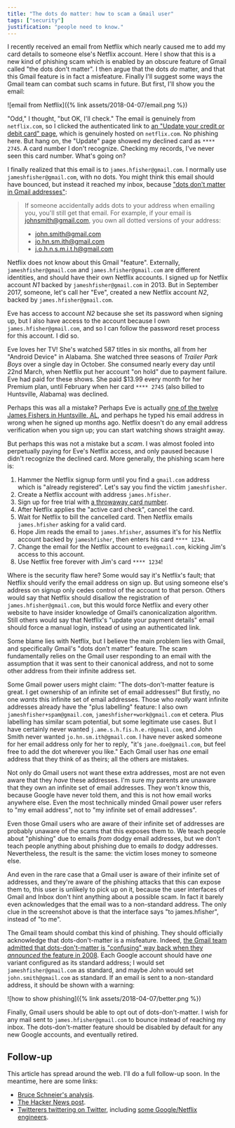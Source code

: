 ```yaml
---
title: "The dots do matter: how to scam a Gmail user"
tags: ["security"]
justification: "people need to know."
---
```


I recently received an email from Netflix
which nearly caused me to add my card details to someone else's Netflix account.
Here I show that this is a new kind of phishing scam
which is enabled by an obscure feature of Gmail called "the dots don't matter".
I then argue that the dots _do_ matter,
and that this Gmail feature is in fact a misfeature.
Finally I'll suggest some ways the Gmail team can combat such scams in future.
But first, I'll show you the email:

![email from Netflix]({% link assets/2018-04-07/email.png %})

"Odd," I thought, "but OK, I'll check."
The email is genuinely from `netflix.com`,
so I clicked the authenticated link
to [an "Update your credit or debit card" page](https://www.netflix.com/simplemember/editcredit?locale=en-GB),
which is genuinely hosted on `netflix.com`.
No phishing here.
But hang on, the "Update" page showed my declined card as `**** 2745`.
A card number I don't recognize.
Checking my records, I've never seen this card number.
What's going on?

I finally realized that this email is to `james.hfisher@gmail.com`.
I normally use `jameshfisher@gmail.com`, with no dots.
You might think this email should have bounced,
but instead it reached my inbox,
because ["dots don't matter in Gmail addresses"](https://support.google.com/mail/answer/7436150?hl=en):

> If someone accidentally adds dots to your address when emailing you,
> you'll still get that email.
> For example, if your email is johnsmith@gmail.com,
> you own all dotted versions of your address:
>
> * john.smith@gmail.com
> * jo.hn.sm.ith@gmail.com
> * j.o.h.n.s.m.i.t.h@gmail.com

Netflix does not know about this Gmail "feature".
Externally, `jameshfisher@gmail.com` and `james.hfisher@gmail.com` are different identities,
and should have their own Netflix accounts.
I signed up for Netflix account _N1_ backed by `jameshfisher@gmail.com` in 2013.
But in September 2017, someone, let's call her "Eve",
created a new Netflix account _N2_, backed by `james.hfisher@gmail.com`.

Eve has access to account _N2_ because she set its password when signing up,
but I also have access to the account because I own `james.hfisher@gmail.com`,
and so I can follow the password reset process for this account.
I did so.

Eve loves her TV!
She's watched 587 titles in six months,
all from her "Android Device" in Alabama.
She watched three seasons of _Trailer Park Boys_ over a single day in October.
She consumed nearly every day until 22nd March,
when Netflix put her account "on hold" due to payment failure.
Eve had paid for these shows.
She paid $13.99 every month for her Premium plan,
until February when her card `**** 2745` (also billed to Huntsville, Alabama) was declined.

Perhaps this was all a mistake?
Perhaps Eve is actually [one of the twelve James Fishers in Huntsville, AL](https://www.whitepages.com/name/James-Fisher/Huntsville-AL),
and perhaps he typed his email address in wrong when he signed up months ago.
Netflix doesn't do any email address verification when you sign up;
you can start watching shows straight away.

But perhaps this was not a mistake but a _scam_.
I was almost fooled into perpetually paying for Eve's Netflix access,
and only paused because I didn't recognize the declined card.
More generally, the phishing scam here is:

1. Hammer the Netflix signup form
   until you find a `gmail.com` address which is "already registered".
   Let's say you find the victim `jameshfisher`.
1. Create a Netflix account with address `james.hfisher`.
1. Sign up for free trial with [a throwaway card number](https://getfinal.com/).
1. After Netflix applies the "active card check", cancel the card.
1. Wait for Netflix to bill the cancelled card.
   Then Netflix emails `james.hfisher` asking for a valid card.
1. Hope Jim reads the email to `james.hfisher`,
   assumes it's for his Netflix account backed by `jameshfisher`,
   then enters his card `**** 1234`.
1. Change the email for the Netflix account to `eve@gmail.com`,
   kicking Jim's access to this account.
1. Use Netflix free forever with Jim's card `**** 1234`!

Where is the security flaw here?
Some would say it's Netflix's fault;
that Netflix should verify the email address on sign up.
But using someone else's address on signup only cedes control of the account to that person.
Others would say that Netflix should disallow the registration of `james.hfisher@gmail.com`,
but this would force Netflix and every other website
to have insider knowledge of Gmail’s canonicalization algorithm.
Still others would say that Netflix's "update your payment details" email
should force a manual login,
instead of using an authenticated link.

Some blame lies with Netflix,
but I believe the main problem lies with Gmail,
and specifically Gmail's "dots don't matter" feature.
The scam fundamentally relies on the Gmail user responding to an email
with the assumption that it was sent to their canonical address,
and not to some other address from their infinite address set.

Some Gmail power users might claim:
"The dots-don't-matter feature is great.
I get ownership of an infinite set of email addresses!"
But firstly, no one _wants_ this infinite set of email addresses.
Those who _really_ want infinite addresses already have the "plus labelling" feature:
I also own `jameshfisher+spam@gmail.com`, `jameshfisher+work@gmail.com` et cetera.
Plus labelling has similar scam potential, but some legitimate use cases.
But I have certainly never wanted `j.ame.s.h.fis.h.e.r@gmail.com`,
and John Smith never wanted `jo.hn.sm.ith@gmail.com`.
I have never asked someone for her email address only for her to reply,
"it's `jane.doe@gmail.com`, but feel free to add the dot wherever you like."
Each Gmail user has _one_ email address that they think of as theirs;
all the others are mistakes.

Not only do Gmail users not want these extra addresses,
most are not even aware that they _have_ these addresses.
I'm sure my parents are unaware that they own an infinite set of email addresses.
They won't know this,
because Google have never told them,
and this is not how email works anywhere else.
Even the most technically minded Gmail power user refers to "my email address",
not to "my infinite set of email addresses".

Even those Gmail users who are aware of their infinite set of addresses
are probably unaware of the scams that this exposes them to.
We teach people about "phishing" due to emails _from_ dodgy email addresses,
but we don't teach people anything about phishing due to emails _to_ dodgy addresses.
Nevertheless, the result is the same:
the victim loses money to someone else.

And even in the rare case that a Gmail user is aware of their infinite set of addresses,
and they're aware of the phishing attacks that this can expose them to,
this user is unlikely to pick up on it,
because the user interfaces of Gmail and Inbox don't hint anything about a possible scam.
In fact it barely even acknowledges that the email was to a non-standard address.
The only clue in the screenshot above is that the interface says "to james.hfisher",
instead of "to me".

The Gmail team should combat this kind of phishing.
They should officially acknowledge that dots-don't-matter is a misfeature.
Indeed, [the Gmail team admitted that dots-don't-matter is "confusing" way back when they _announced_ the feature in 2008](https://gmail.googleblog.com/2008/03/2-hidden-ways-to-get-more-from-your.html).
Each Google account should have _one_ variant configured as its standard address;
I would set `jameshfisher@gmail.com` as standard,
and maybe John would set `john.smith@gmail.com` as standard.
If an email is sent to a non-standard address,
it should be shown with a warning:

![how to show phishing]({% link assets/2018-04-07/better.png %})

Finally, Gmail users should be able to opt out of dots-don't-matter.
I wish for any mail sent to `james.hfisher@gmail.com` to bounce instead of reaching my inbox.
The dots-don't-matter feature should be disabled by default for any new Google accounts,
and eventually retired.

## Follow-up

This article has spread around the web.
I'll do a full follow-up soon.
In the meantime, here are some links:

* [Bruce Schneier's analysis](https://www.schneier.com/blog/archives/2018/04/obscure_e-mail_.html).
* [The Hacker News post](https://news.ycombinator.com/item?id=16781959).
* [Twitterers twittering on Twitter](https://twitter.com/MrJamesFisher/status/982683299385667585),
  including [some Google/Netflix engineers](https://twitter.com/jaffathecake/status/982974503079866368).
